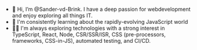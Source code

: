 - 👋 Hi, I’m @Sander-vd-Brink. I have a deep passion for webdevelopment and enjoy exploring all things IT.
- 🌱 I'm consistently learning about the rapidly-evolving JavaScript world
- 👨‍💻 I'm always exploring technologies with a strong interest in TypeScript, React, Node, CSR/SSR/ISR, CSS (pre-processors, frameworks, CSS-in-JS), automated testing, and CI/CD.
<!---
Sander-vd-Brink/Sander-vd-Brink is a ✨ special ✨ repository because its `README.md` (this file) appears on your GitHub profile.
You can click the Preview link to take a look at your changes.
--->
